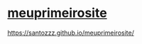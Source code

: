 # [meuprimeirosite](https://santozzz.github.io/meuprimeirosite/)
https://santozzz.github.io/meuprimeirosite/
